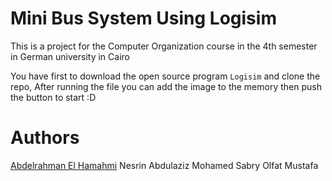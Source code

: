 # Mini Bus System Using Logisim

This is a project for the Computer Organization course in the 4th semester in German university in Cairo

You have first to download the open source program ```Logisim``` and clone the repo,
After running the file you can add the image to the memory then push the button to start :D


# Authors

[Abdelrahman El Hamahmi](github.com/Hamahmi)
Nesrin Abdulaziz
Mohamed Sabry
Olfat Mustafa
